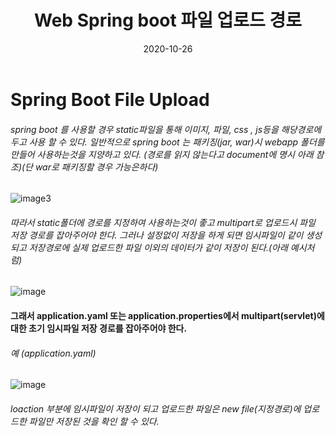 ﻿---
layout: post
title:  "Web Spring boot 파일 업로드 경로"
date:   2020-10-26
categories: [web]
---

# Spring Boot File Upload

###### spring boot 를 사용할 경우 static파일을 통해 이미지, 파일, css , js등을 해당경로에 두고 사용 할 수 있다. 일반적으로 spring boot 는 패키징(jar, war)시 webapp 폴더를 만들어 사용하는것을 지양하고 있다. (경로를 읽지 않는다고 document에 명시 아래 참조)(단 war로 패키징할 경우 가능은하다)

![image3](https://user-images.githubusercontent.com/65350890/97144896-a24f9080-17a8-11eb-8266-d0f4e1581b18.png)

###### 따라서 static폴더에 경로를 지정하여 사용하는것이 좋고 multipart로 업로드시 파일 저장 경로를 잡아주어야 한다. 그러나 설정없이 저장을 하게 되면 임시파일이 같이 생성되고 저장경로에 실제 업로드한 파일 이외의 데이터가 같이 저장이 된다.(아래 예시처럼)

![image](https://user-images.githubusercontent.com/65350890/97144999-d0cd6b80-17a8-11eb-91ca-fdaf17e7092a.png)

#### 그래서 application.yaml 또는 application.properties에서 multipart(servlet)에 대한 초기 임시파일 저장 경로를 잡아주어야 한다.

###### 예 (application.yaml)
![image](https://user-images.githubusercontent.com/65350890/97145062-f0fd2a80-17a8-11eb-8df6-e74d81e1cbe1.png)

###### loaction 부분에 임시파일이 저장이 되고 업로드한 파일은 new file(지정경로)에 업로드한 파일만 저장된 것을 확인 할 수 있다.
